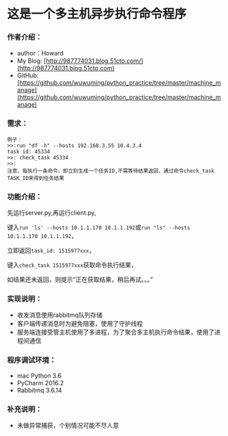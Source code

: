 # 这是一个多主机异步执行命令程序

### 作者介绍：
* author：Howard
* My Blog: [http://987774031.blog.51cto.com/](http://987774031.blog.51cto.com)  
* GitHub: [https://github.com/wuwuming/python_practice/tree/master/machine_manage](https://github.com/wuwuming/python_practice/tree/master/machine_manage)  

### 需求：  

```
例子：
>>:run "df -h" --hosts 192.168.3.55 10.4.3.4 
task id: 45334
>>: check_task 45334 
>>: 
注意，每执行一条命令，即立刻生成一个任务ID,不需等待结果返回，通过命令check_task TASK_ID来得到任务结果 
```

### 功能介绍：   
先运行server.py,再运行client.py,

键入`run 'ls' --hosts 10.1.1.170 10.1.1.192`或`run "ls" --hosts 10.1.1.170 10.1.1.192`，

立即返回`task_id: 1515977xxx`，

键入`check_task 1515977xxx`获取命令执行结果，

如结果还未返回，则提示“正在获取结果，稍后再试。。。”

### 实现说明：

* 收发消息使用rabbitmq队列存储
* 客户端传递消息时为避免阻塞，使用了守护线程
* 服务端连接受管主机使用了多进程，为了聚合多主机执行命令结果，使用了进程间通信

### 程序调试环境：  
* mac Python 3.6
* PyCharm 2016.2
* Rabbitmq 3.6.14

### 补充说明：
* 未做异常捕获，个别情况可能不尽人意

